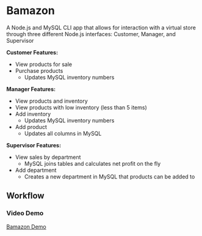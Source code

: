 # Bamazon

A Node.js and MySQL CLI app that allows for interaction with a virtual store through three different Node.js interfaces: Customer, Manager, and Supervisor

**Customer Features:**
* View products for sale
* Purchase products
    * Updates MySQL inventory numbers

**Manager Features:**
* View products and inventory
* View products with low inventory (less than 5 items)
* Add inventory
    * Updates MySQL inventory numbers
* Add product
    * Updates all columns in MySQL

**Supervisor Features:**
* View sales by department
    * MySQL joins tables and calculates net profit on the fly
* Add department
    * Creates a new department in MySQL that products can be added to

## Workflow

### Video Demo
[Bamazon Demo](https://youtu.be/Ru-dd_VgaQU)